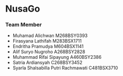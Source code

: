 # NusaGo
### Team Member
* Muhamad Alichwan M268BSY0393
* Firasyana Lathifah M283BSX1711
* Endritha Pramudya M604BSX1141 
* Alif Suryo Nugroho A268BSY2828
* Muhammad Rifai Sipayung A460BSY2386
* Satria Ardiansyah C268BSY3452
* Syarla Shalsabilla Putri Rachmawati C481BSX3710
